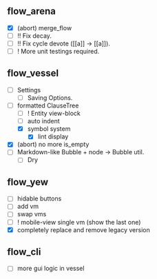 ## flow_arena
- [x] (abort) merge_flow
- [ ] !! Fix decay.
- [ ] !! Fix cycle devote ([[a]] -> [[a]]).
- [ ] ! More unit testings required.

## flow_vessel
- [ ] Settings
  - [ ] Saving Options.
- [ ] formatted ClauseTree
  - [ ] ! Entity view-block
  - [ ] auto indent
  - [x] symbol system
    - [x] lint display
- [x] (abort) no more is_empty
- [ ] Markdown-like Bubble + node -> Bubble util.
  - [ ] Dry

## flow_yew
- [ ] hidable buttons
- [ ] add vm
- [ ] swap vms
- [ ] ! mobile-view single vm (show the last one)
- [x] completely replace and remove legacy version

## flow_cli
- [ ] more gui logic in vessel

